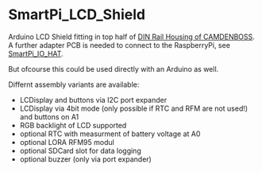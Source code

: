 # SmartPi_LCD_Shield

Arduino LCD Shield fitting in top half of [DIN Rail Housing of CAMDENBOSS](https://www.camdenboss.com/camden-boss/cbrpi-dr-2-3-clr-pi-b%2c-p2%2c-p3-din-rail-enclosure/c-23/p-23019). A further adapter PCB is needed to connect to the RaspberryPi, see [SmartPi_IO_HAT](https://github.com/nerdyscout/SmartPi_IO_HAT).

But ofcourse this could be used directly with an Arduino as well.

Differnt assembly variants are available:
- LCDisplay and buttons via I2C port expander 
- LCDisplay via 4bit mode (only possible if RTC and RFM are not used!) and buttons on A1 
- RGB backlight of LCD supported 
- optional RTC with measurment of battery voltage at A0
- optional LORA RFM95 modul
- optional SDCard slot for data logging  
- optional buzzer (only via port expander)
